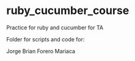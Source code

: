 # ruby_cucumber_course

Practice for ruby and cucumber for TA

Folder for scripts and code for:

Jorge Brian Forero Mariaca 